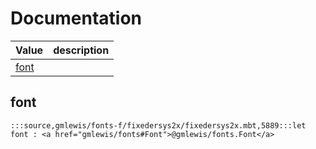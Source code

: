 # Documentation
|Value|description|
|---|---|
|[font](#font)||

## font

```moonbit
:::source,gmlewis/fonts-f/fixedersys2x/fixedersys2x.mbt,5889:::let font : <a href="gmlewis/fonts#Font">@gmlewis/fonts.Font</a>
```

